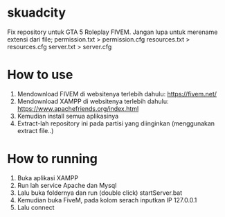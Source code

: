 # skuadcity
Fix repository untuk GTA 5 Roleplay FIVEM. Jangan lupa untuk merename extensi dari file;
permission.txt > permission.cfg
resources.txt > resources.cfg
server.txt > server.cfg

# How to use
1. Mendownload FIVEM di websitenya terlebih dahulu: https://fivem.net/
2. Mendownload XAMPP di websitenya terlebih dahulu: https://www.apachefriends.org/index.html
3. Kemudian install semua aplikasinya
4. Extract-lah repository ini pada partisi yang diinginkan (menggunakan extract file..)
# How to running
1. Buka aplikasi XAMPP
2. Run lah service Apache dan Mysql
3. Lalu buka foldernya dan run (double click) startServer.bat
4. Kemudian buka FiveM, pada kolom serach inputkan IP 127.0.0.1
5. Lalu connect